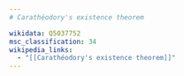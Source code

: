 ```yaml
---
# Carathéodory's existence theorem

wikidata: Q5037752
msc_classification: 34
wikipedia_links:
  - "[[Carathéodory's existence theorem]]"
---
```

